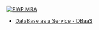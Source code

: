 [![FIAP MBA](https://raw.githubusercontent.com/josecastillolema/fiap/master/img/abd.jpg)](https://www.fiap.com.br/mba/mba-em-engenharia-de-dados/)

 - [DataBase as a Service - DBaaS](https://github.com/josecastillolema/fiap/tree/master/abd/dbaas)
